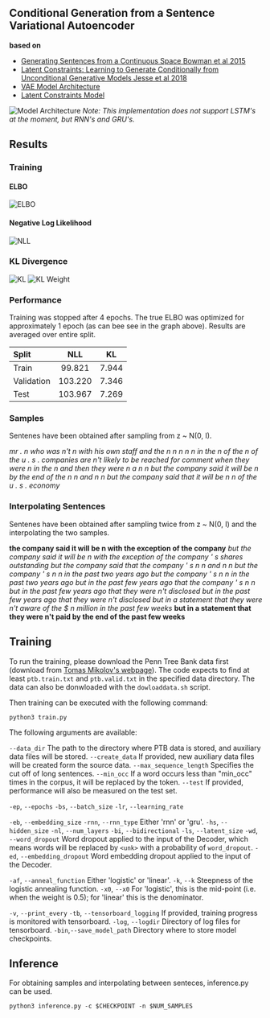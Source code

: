 Conditional Generation from a Sentence Variational Autoencoder
--------------------------------------------------------------

**based on**

+ [Generating Sentences from a Continuous Space Bowman et al 2015](https://arxiv.org/abs/1511.06349)
+ [Latent Constraints: Learning to Generate Conditionally from Unconditional Generative Models Jesse et al 2018](https://openreview.net/forum?id=Sy8XvGb0-)
+ [VAE Model Architecture](https://github.com/timbmg/Sentence-VAE/)
+ [Latent Constraints Model](www.alejandro.com)

![Model Architecture](https://github.com/timbmg/Sentence-VAE/blob/master/figs/model.png "Model Architecture")
_Note: This implementation does not support LSTM's at the moment, but RNN's and GRU's._
## Results
### Training
#### ELBO
![ELBO](https://github.com/timbmg/Sentence-VAE/blob/master/figs/train_elbo.png "ELBO")
#### Negative Log Likelihood
![NLL](https://github.com/timbmg/Sentence-VAE/blob/master/figs/train_nll.png "NLL")
### KL Divergence
![KL](https://github.com/timbmg/Sentence-VAE/blob/master/figs/train_kl.png "KL")
![KL Weight](https://github.com/timbmg/Sentence-VAE/blob/master/figs/kl_weight.png "KL Weight")


### Performance
Training was stopped after 4 epochs. The true ELBO was optimized for approximately 1 epoch (as can bee see in the graph above). Results are averaged over entire split.

| Split       | NLL   | KL    |
|:------------|:------:|:-----:|
| Train       | 99.821 | 7.944 |
| Validation  | 103.220 | 7.346 |
| Test        | 103.967 | 7.269 |
### Samples
Sentenes have been obtained after sampling from z ~ N(0, I).

_mr . n who was n't n with his own staff and the n n n n n_
_in the n of the n of the u . s . companies are n't likely to be reached for comment_
_when they were n in the n and then they were n a n n_
_but the company said it will be n by the end of the n n and n n_
_but the company said that it will be n n of the u . s . economy_

### Interpolating Sentences
Sentenes have been obtained after sampling twice from z ~ N(0, I) and the interpolating the two samples.

**the company said it will be n with the exception of the company**
_but the company said it will be n with the exception of the company ' s shares outstanding_
_but the company said that the company ' s n n and n n_
_but the company ' s n n in the past two years ago_
_but the company ' s n n in the past two years ago_
_but in the past few years ago that the company ' s n n_
_but in the past few years ago that they were n't disclosed_
_but in the past few years ago that they were n't disclosed_
_but in a statement that they were n't aware of the $ n million in the past few weeks_
**but in a statement that they were n't paid by the end of the past few weeks**

## Training
To run the training, please download the Penn Tree Bank data first (download from [Tomas Mikolov's webpage](http://www.fit.vutbr.cz/~imikolov/rnnlm/simple-examples.tgz)). The code expects to find at least `ptb.train.txt` and `ptb.valid.txt` in the specified data directory. The data can also be donwloaded with the `dowloaddata.sh` script.

Then training can be executed with the following command:
```
python3 train.py
```

The following arguments are available:

`--data_dir`  The path to the directory where PTB data is stored, and auxiliary data files will be stored.
`--create_data` If provided, new auxiliary data files will be created form the source data.
`--max_sequence_length` Specifies the cut off of long sentences.
`--min_occ` If a word occurs less than "min_occ" times in the corpus, it will be replaced by the <unk> token.
`--test` If provided, performance will also be measured on the test set.

`-ep`, `--epochs`
`-bs`, `--batch_size`
`-lr`, `--learning_rate`

`-eb`, `--embedding_size`
`-rnn`, `--rnn_type` Either 'rnn' or 'gru'.
`-hs`, `--hidden_size`
`-nl`, `--num_layers`
`-bi`, `--bidirectional`
`-ls`, `--latent_size`
`-wd`, `--word_dropout` Word dropout applied to the input of the Decoder, which means words will be replaced by `<unk>` with a probability of `word_dropout`.
`-ed`, `--embedding_dropout` Word embedding dropout applied to the input of the Decoder.

`-af`, `--anneal_function` Either 'logistic' or 'linear'.
`-k`, `--k` Steepness of the logistic annealing function.
`-x0`, `--x0` For 'logistic', this is the mid-point (i.e. when the weight is 0.5); for 'linear' this is the denominator.

`-v`, `--print_every`
`-tb`, `--tensorboard_logging` If provided, training progress is monitored with tensorboard.
`-log`, `--logdir` Directory of log files for tensorboard.
`-bin`,`--save_model_path` Directory where to store model checkpoints.

## Inference
For obtaining samples and interpolating between senteces, inference.py can be used.
```
python3 inference.py -c $CHECKPOINT -n $NUM_SAMPLES
```

